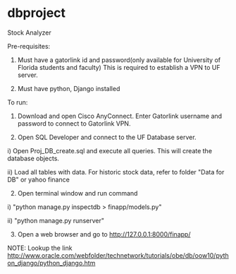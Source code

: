 # dbproject
Stock Analyzer

Pre-requisites:

1) Must have a gatorlink id and password(only available for University of Florida students and faculty)
  This is required to establish a VPN to UF server.

2) Must have python, Django installed

To run:
1) Download and open Cisco AnyConnect. Enter Gatorlink username and password to connect to Gatorlink VPN.

2) Open SQL Developer and connect to the UF Database server.

  i) Open Proj_DB_create.sql and execute all queries. This will create the database objects.
  
  ii) Load all tables with data. For historic stock data, refer to folder "Data for DB" or yahoo finance
  
2) Open terminal window and run command 

  i) "python manage.py inspectdb > finapp/models.py"
  
  ii) "python manage.py runserver"
  
3) Open a web browser and go to http://127.0.0.1:8000/finapp/

NOTE: Lookup the link http://www.oracle.com/webfolder/technetwork/tutorials/obe/db/oow10/python_django/python_django.htm


